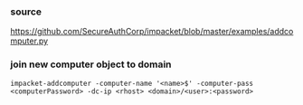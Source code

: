 ### source
https://github.com/SecureAuthCorp/impacket/blob/master/examples/addcomputer.py  

### join new computer object to domain
```
impacket-addcomputer -computer-name '<name>$' -computer-pass <computerPassword> -dc-ip <rhost> <domain>/<user>:<password>
```

